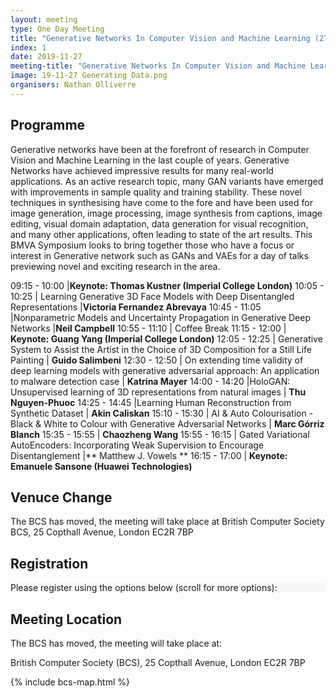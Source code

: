 ```yaml
---
layout: meeting
type: One Day Meeting
title: "Generative Networks In Computer Vision and Machine Learning (27 November 2019)"
index: 1
date: 2019-11-27
meeting-title: "Generative Networks In Computer Vision and Machine Learning"
image: 19-11-27 Generating Data.png
organisers: Nathan Olliverre
---
```





## Programme

Generative networks have been at the forefront of research in Computer Vision and Machine Learning in the last
couple of years. Generative Networks have achieved impressive results for many real-world applications. As an
active research topic, many GAN variants have emerged with improvements in sample quality and training stability.
These novel techniques in synthesising have come to the fore and have been used for image generation,
image processing, image synthesis from captions, image editing, visual domain adaptation, data generation for visual
recognition, and many other applications, often leading to state of the art results. This BMVA Symposium looks to
bring together those who have a focus or interest in Generative network such as GANs and VAEs for a day of talks
previewing novel and exciting research in the area.

<!---
The Programme can be downloaded from [here]({{ site.baseurl }}{% link assets/events/19-11-27Programme.pdf %}).
--->
<!---
## Submission form: 
All those interested in presenting (academics (student or staff) and industrial practitioners in the area) at this meeting are invited to submit an abstract of their talk:


<a href="https://nathan031196.typeform.com/to/iTFURe" target="_blank">https://nathan031196.typeform.com/to/iTFURe</a>
The deadline for submission is: Monday 16th September, 2019

## The goals of the symposium are:
-   To hear from a number of invited keynote speakers and accepted papers in the areas of supervised and unsupervised generative techniques.
-   To bring together experts and students of data synthesis.
-   To identify opportunities for further research and collaboration.



## Meeting areas of interest:
- Generative Adversarial Networks
- Variational Auto-Encoders
- Transfer Learning
- Generation of data through priors
- Manual data synthesis
--->


09:15 - 10:00 |**Keynote: Thomas Kustner (Imperial College London)**
10:05 - 10:25 | Learning Generative 3D Face Models with Deep Disentangled Representations |**Victoria Fernandez Abrevaya**
10:45 - 11:05 |Nonparametric Models and Uncertainty Propagation in Generative Deep Networks |**Neil Campbell**
10:55 - 11:10 | Coffee Break
11:15 - 12:00 | **Keynote: Guang Yang (Imperial College London)**
12:05 - 12:25 | Generative System to Assist the Artist in the Choice of 3D Composition for a Still Life Painting | **Guido Salimbeni**
12:30 - 12:50 | On extending time validity of deep learning models with generative adversarial approach: An application to malware detection case | **Katrina Mayer**
14:00 - 14:20 |HoloGAN: Unsupervised learning of 3D representations from natural images | **Thu Nguyen-Phuoc**
14:25 - 14:45 |Learning Human Reconstruction from Synthetic Dataset | **Akin Caliskan**
15:10 - 15:30  | AI & Auto Colourisation - Black & White to Colour with Generative Adversarial Networks | **Marc Górriz Blanch**
15:35 - 15:55 |   **Chaozheng Wang** 
15:55 - 16:15 | Gated Variational AutoEncoders: Incorporating Weak Supervision to Encourage Disentanglement |** Matthew J. Vowels **
16:15 - 17:00 | **Keynote: Emanuele Sansone (Huawei Technologies)**


<!---
## Videos of Talks
On our BMVA youtube channel there are recorded talks of the slides and speaker from the day [here](https://www.youtube.com/playlist?list=PLW8VWHVjepIsW0S7K_ozIOS4_DGy0qoJf)
<iframe width="560" height="315" src="https://www.youtube.com/embed/videoseries?list=PLW8VWHVjepIsW0S7K_ozIOS4_DGy0qoJf" frameborder="0" allow="autoplay; encrypted-media" allowfullscreen></iframe>

## Meeting Report
After the meeting the organisers will preapre a short summary of the meeting. 

This can be found [here]({{ site.baseurl }}{% link assets/events/bmvameetingreport-19-02-20.pdf %}).
--->

## Venuce Change
The BCS has moved, the meeting will take place at 
British Computer Society BCS, 25 Copthall Avenue, London EC2R 7BP 


## Registration

<div class="container-fluid pb-3">
    <div class="card p-1" style="background: #F8F7FA">
        <div class="card-body mx-auto">
          Please register using the options below (scroll for more options):
        </div>
        <div id="eventbrite-widget-container-53411098032"></div>
    </div>
</div>

<script src="https://www.eventbrite.co.uk/static/widgets/eb_widgets.js"></script>

<script type="text/javascript">
    var exampleCallback = function() {
        console.log('Order complete!');
    };

    function getWidth() {
      if (self.innerWidth) {
        return self.innerWidth;
      }

      if (document.documentElement && document.documentElement.clientWidth) {
        return document.documentElement.clientWidth;
      }

      if (document.body) {
        return document.body.clientWidth;
      }
    }

    var height_to_use = 600;

    if (getWidth() < 1000) {
        height_to_use = 650;
    }

    if (getWidth() < 800) {
        height_to_use = 700;
    }

    if (getWidth() < 550) {
        height_to_use = 710;
    }

    window.EBWidgets.createWidget({
        // Required
        widgetType: 'checkout',
        eventId: '53411098032',
        iframeContainerId: 'eventbrite-widget-container-53411098032',

        // Optional
        iframeContainerHeight: height_to_use,  // Widget height in pixels. Defaults to a minimum of 425px if not provided
        onOrderComplete: exampleCallback  // Method called when an order has successfully completed
    });
</script>

## Meeting Location

The BCS has moved, the meeting will take place at: 

British Computer Society (BCS), 25 Copthall Avenue, London EC2R 7BP 

{% include bcs-map.html %}

